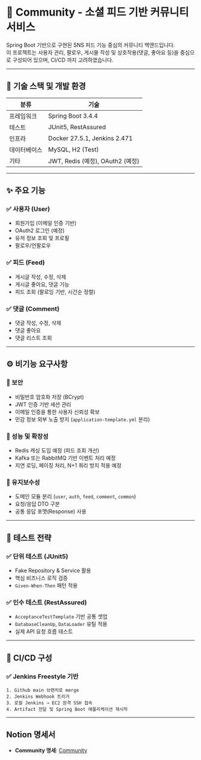 # 🐝 Community - 소셜 피드 기반 커뮤니티 서비스

Spring Boot 기반으로 구현된 SNS 피드 기능 중심의 커뮤니티 백엔드입니다.  
이 프로젝트는 사용자 관리, 팔로우, 게시물 작성 및 상호작용(댓글, 좋아요 등)을 중심으로 구성되어 있으며, CI/CD 까지 고려하였습니다.

---

## 🧰 기술 스택 및 개발 환경

| 분류 | 기술 |
|---|---|
| 프레임워크 | Spring Boot 3.4.4 |
| 테스트 | JUnit5, RestAssured |
| 인프라 | Docker 27.5.1, Jenkins 2.471 |
| 데이터베이스 | MySQL, H2 (Test) |
| 기타 | JWT, Redis (예정), OAuth2 (예정) |


---

## ✨ 주요 기능

### ✅ 사용자 (User)
- 회원가입 (이메일 인증 기반)
- OAuth2 로그인 (예정)
- 유저 정보 조회 및 프로필
- 팔로우/언팔로우

### ✅ 피드 (Feed)
- 게시글 작성, 수정, 삭제
- 게시글 좋아요, 댓글 기능
- 피드 조회 (팔로잉 기반, 시간순 정렬)

### ✅ 댓글 (Comment)
- 댓글 작성, 수정, 삭제
- 댓글 좋아요
- 댓글 리스트 조회

---

## ⚙️ 비기능 요구사항

### 🔐 보안
- 비밀번호 암호화 저장 (BCrypt)
- JWT 인증 기반 세션 관리
- 이메일 인증을 통한 사용자 신뢰성 확보
- 민감 정보 외부 노출 방지 (`application-template.yml` 분리)

### 🚀 성능 및 확장성
- Redis 캐싱 도입 예정 (피드 조회 개선)
- Kafka 또는 RabbitMQ 기반 이벤트 처리 예정
- 지연 로딩, 페이징 처리, N+1 쿼리 방지 적용 예정

### 🔧 유지보수성
- 도메인 모듈 분리 (`user`, `auth`, `feed`, `comment`, `common`)
- 요청/응답 DTO 구분
- 공통 응답 포맷(Response<T>) 사용

---

## 🧪 테스트 전략

### ✅ 단위 테스트 (JUnit5)
- Fake Repository & Service 활용
- 핵심 비즈니스 로직 검증
- `Given-When-Then` 패턴 적용

### ✅ 인수 테스트 (RestAssured)
- `AcceptanceTestTemplate` 기반 공통 셋업
- `DatabaseCleanUp`, `DataLoader` 유틸 적용
- 실제 API 요청 흐름 테스트

---

## 🔁 CI/CD 구성

### ✅ Jenkins Freestyle 기반

```plaintext
1. Github main 브랜치로 merge
2. Jenkins Webhook 트리거
3. 로컬 Jenkins → EC2 원격 SSH 접속
4. Artifact 전달 및 Spring Boot 애플리케이션 재시작
```
---

## Notion 명세서

- **Community 명세**: [Community](https://ozdevelop.notion.site/Community-1ddd6d6b919180efabd5d5e5ddc24834?source=copy_link)
